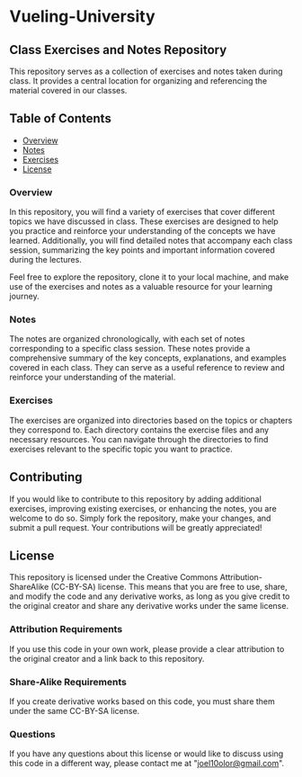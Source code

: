 # Vueling-University

## Class Exercises and Notes Repository

This repository serves as a collection of exercises and notes taken during class. 
It provides a central location for organizing and referencing the material covered in our classes.

## Table of Contents

- [Overview](#overview)
- [Notes](#notes)
- [Exercises](#exercises)
- [License](#license)

### Overview

In this repository, you will find a variety of exercises that cover different topics we have discussed in class. These exercises are designed to help you practice and reinforce your understanding of the concepts we have learned. Additionally, you will find detailed notes that accompany each class session, summarizing the key points and important information covered during the lectures.

Feel free to explore the repository, clone it to your local machine, and make use of the exercises and notes as a valuable resource for your learning journey.

### Notes

The notes are organized chronologically, with each set of notes corresponding to a specific class session. These notes provide a comprehensive summary of the key concepts, explanations, and examples covered in each class. They can serve as a useful reference to review and reinforce your understanding of the material.

### Exercises

The exercises are organized into directories based on the topics or chapters they correspond to. Each directory contains the exercise files and any necessary resources. You can navigate through the directories to find exercises relevant to the specific topic you want to practice.

## Contributing

If you would like to contribute to this repository by adding additional exercises, improving existing exercises, or enhancing the notes, you are welcome to do so. Simply fork the repository, make your changes, and submit a pull request. Your contributions will be greatly appreciated!

## License

This repository is licensed under the Creative Commons Attribution-ShareAlike (CC-BY-SA) license. This means that you are free to use, share, and modify the code and any derivative works, as long as you give credit to the original creator and share any derivative works under the same license.

### Attribution Requirements

If you use this code in your own work, please provide a clear attribution to the original creator and a link back to this repository.

### Share-Alike Requirements

If you create derivative works based on this code, you must share them under the same CC-BY-SA license.

### Questions

If you have any questions about this license or would like to discuss using this code in a different way, please contact me at "joel10olor@gmail.com".

